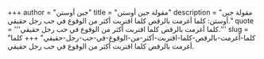 +++
author = "جين أوستن"
title = "مقولة جين أوستن"
description = "مقولة جين أوستن: كلما أغرمت بالرقص كلما اقتربت أكثر من الوقوع في حب رجل حقيقي."
quote = '''كلما أغرمت بالرقص كلما اقتربت أكثر من الوقوع في حب رجل حقيقي.'''
slug = "كلما-أغرمت-بالرقص-كلما-اقتربت-أكثر-من-الوقوع-في-حب-رجل-حقيقي"
+++
كلما أغرمت بالرقص كلما اقتربت أكثر من الوقوع في حب رجل حقيقي.
